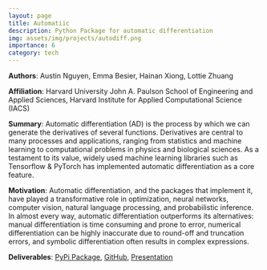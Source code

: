 ```yaml
---
layout: page
title: Automatiic
description: Python Package for automatic differentiation
img: assets/img/projects/autodiff.png
importance: 6
category: tech
---
```


**Authors**: Austin Nguyen, Emma Besier, Hainan Xiong, Lottie Zhuang

**Affiliation**: Harvard University John A. Paulson School of Engineering and Applied Sciences, Harvard Institute for Applied Computational Science (IACS)

**Summary**: Automatic differentiation (AD) is the process by which we can generate the derivatives of several functions.  Derivatives are central to many processes and applications, ranging from statistics and machine learning to computational problems in physics and biological sciences.  As a testament to its value, widely used machine learning libraries such as Tensorflow & PyTorch has implemented automatic differentiation as a core feature. 

**Motivation**: Automatic differentiation, and the packages that implement it, have played a transformative role in optimization, neural networks, computer vision, natural language processing, and probabilistic inference. In almost every way, automatic differentiation outperforms its alternatives: manual differentiation is time consuming and prone to error, numerical differentiation can be highly inaccurate due to round-off and truncation errors, and symbolic differentiation often results in complex expressions.


**Deliverables**:
<a href='https://pypi.org/project/automatiic/'>PyPi Package</a>, <a href='https://github.com/cs107-califour/cs107-FinalProject'>GitHub</a>, <a href='https://docs.google.com/presentation/d/1Lr5LjNdJWgkW9o1kQeuuRpRQ-NJCs4JVrUEs9jLVyQ4/edit?usp=sharing'>Presentation</a>



